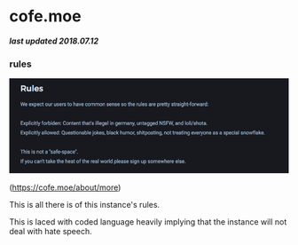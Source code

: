 # cofe.moe

***last updated 2018.07.12***



### rules

![](rules.png)

(https://cofe.moe/about/more)

This is all there is of this instance's rules.

This is laced with coded language heavily implying that the instance will not deal with hate speech.
